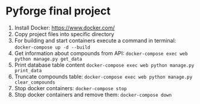 # Pyforge final project
1. Install Docker: https://www.docker.com/
2. Copy project files into specific directory
3. For building and start containers execute a command in terminal:
``docker-compose up -d --build``
4. Get information about compounds from API:
``docker-compose exec web python manage.py get_data``
5. Print database table content
``docker-compose exec web python manage.py print_data``
6. Truncate compounds table:
``docker-compose exec web python manage.py clear_compounds``
7. Stop docker containers:
``docker-compose stop``
8. Stop docker containers and remove them:
``docker-compose down``
